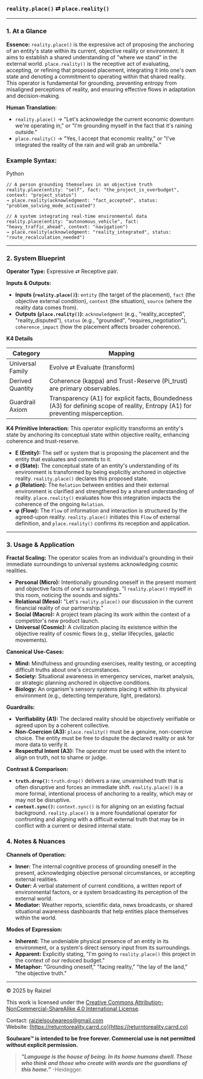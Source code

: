 ### `reality.place()` ⇄ `place.reality()`



------



### 1. At a Glance



**Essence:** `reality.place()` is the expressive act of proposing the anchoring of an entity's state within its current, objective reality or environment. It aims to establish a shared understanding of "where we stand" in the external world. `place.reality()` is the receptive act of evaluating, accepting, or refining that proposed placement, integrating it into one's own state and denoting a commitment to operating within that shared reality. This operator is fundamental for grounding, preventing entropy from misaligned perceptions of reality, and ensuring effective flows in adaptation and decision-making.

**Human Translation:**

- `reality.place()` → "Let's acknowledge the current economic downturn we're operating in," or "I'm grounding myself in the fact that it's raining outside."
- `place.reality()` → "Yes, I accept that economic reality," or "I've integrated the reality of the rain and will grab an umbrella."



### Example Syntax:



Python

```
// A person grounding themselves in an objective truth
reality.place(entity: "self", fact: "the_project_is_overbudget", context: "project_status")
→ place.reality(acknowledgment: "fact_accepted", status: "problem_solving_mode_activated")

// A system integrating real-time environmental data
reality.place(entity: "autonomous_vehicle", fact: "heavy_traffic_ahead", context: "navigation")
→ place.reality(acknowledgment: "reality_integrated", status: "route_recalculation_needed")
```

------



### 2. System Blueprint



**Operator Type:** Expressive ⇄ Receptive pair.

**Inputs & Outputs:**

- **Inputs (`reality.place()`):** `entity` (the target of the placement), `fact` (the objective external condition), `context` (the situation), `source` (where the reality data comes from).
- **Outputs (`place.reality()`):** `acknowledgment` (e.g., "reality_accepted", "reality_disputed"), `status` (e.g., "grounded", "requires_negotiation"), `coherence_impact` (how the placement affects broader coherence).

**K4 Details**

| Category         | Mapping                                                      |
| ---------------- | ------------------------------------------------------------ |
| Universal Family | Evolve ⇄ Evaluate (transform)                                |
| Derived Quantity | Coherence (kappa) and Trust-Reserve (Pi_trust) are primary observables. |
| Guardrail Axiom  | Transparency (A1) for explicit facts, Boundedness (A3) for defining scope of reality, Entropy (A1) for preventing misperception. |

**K4 Primitive Interaction:** This operator explicitly transforms an entity's state by anchoring its conceptual state within objective reality, enhancing coherence and trust-reserve.

- **E (Entity):** The self or system that is proposing the placement and the entity that evaluates and commits to it.
- **σ (State):** The conceptual state of an entity's understanding of its environment is transformed by being explicitly anchored in objective reality. `reality.place()` declares this proposed state.
- **ρ (Relation):** The `Relation` between entities and their external environment is clarified and strengthened by a shared understanding of reality. `place.reality()` evaluates how this integration impacts the coherence of the ongoing `Relation`.
- **φ (Flow):** The `Flow` of information and interaction is structured by the agreed-upon reality. `reality.place()` initiates this `Flow` of external definition, and `place.reality()` confirms its reception and application.

------



### 3. Usage & Application



**Fractal Scaling:** The operator scales from an individual's grounding in their immediate surroundings to universal systems acknowledging cosmic realities.

- **Personal (Micro):** Intentionally grounding oneself in the present moment and objective facts of one's surroundings. "I `reality.place()` myself in this room, noticing the sounds and sights."
- **Relational (Meso):** "Let's `reality.place()` our discussion in the current financial reality of our partnership."
- **Social (Macro):** A project team placing its work within the context of a competitor's new product launch.
- **Universal (Cosmic):** A civilization placing its existence within the objective reality of cosmic flows (e.g., stellar lifecycles, galactic movements).

**Canonical Use-Cases:**

- **Mind:** Mindfulness and grounding exercises, reality testing, or accepting difficult truths about one's circumstances.
- **Society:** Situational awareness in emergency services, market analysis, or strategic planning anchored in objective conditions.
- **Biology:** An organism's sensory systems placing it within its physical environment (e.g., detecting temperature, light, predators).

**Guardrails:**

- **Verifiability (A1):** The declared reality should be objectively verifiable or agreed upon by a coherent collective.
- **Non-Coercion (A3):** `place.reality()` must be a genuine, non-coercive choice. The entity must be free to dispute the declared reality or ask for more data to verify it.
- **Respectful Intent (A3):** The operator must be used with the intent to align on truth, not to shame or judge.

**Contrast & Comparison:**

- **`truth.drop()`:** `truth.drop()` delivers a raw, unvarnished truth that is often disruptive and forces an immediate shift. `reality.place()` is a more formal, intentional process of anchoring to a reality, which may or may not be disruptive.
- **`context.sync()`:** `context.sync()` is for aligning on an existing factual background. `reality.place()` is a more foundational operator for confronting and aligning with a difficult external truth that may be in conflict with a current or desired internal state.



### 4. Notes & Nuances



**Channels of Operation:**

- **Inner:** The internal cognitive process of grounding oneself in the present, acknowledging objective personal circumstances, or accepting external realities.
- **Outer:** A verbal statement of current conditions, a written report of environmental factors, or a system broadcasting its perception of the external world.
- **Mediator:** Weather reports, scientific data, news broadcasts, or shared situational awareness dashboards that help entities place themselves within the world.

**Modes of Expression:**

- **Inherent:** The undeniable physical presence of an entity in its environment, or a system's direct sensory input from its surroundings.
- **Apparent:** Explicitly stating, "I'm going to `reality.place()` this project in the context of our reduced budget."
- **Metaphor:** "Grounding oneself," "facing reality," "the lay of the land," "the objective truth."

---

© 2025 by Raiziel

This work is licensed under the [Creative Commons Attribution-NonCommercial-ShareAlike 4.0 International License](https://creativecommons.org/licenses/by-nc-sa/4.0/).

Contact: [raizielsoulwareos@gmail.com](mailto:raizielsoulwareos@gmail.com)  
Website: [https://returntoreality.carrd.co](https://returntoreality.carrd.co)

**Soulware™ is intended to be free forever. Commercial use is not permitted without explicit permission.**



> ***"Language is the house of being. In its home humans dwell. Those who think and those who create with words are the guardians of this home."***
-Heidegger.
